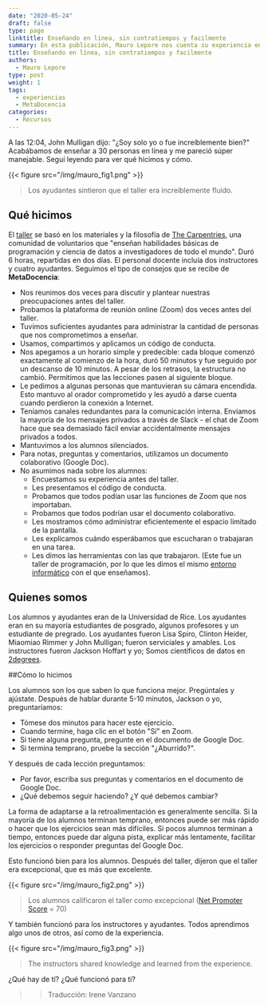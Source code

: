 ```yaml
---
date: "2020-05-24"
draft: false
type: page
linktitle: Enseñando en línea, sin contratiempos y facilmente
summary: En esta publicación, Mauro Lepore nos cuenta su experiencia enseñando un curso utilizando lo que aprendió en MetaDocencia.
title: Enseñando en línea, sin contratiempos y facilmente
authors: 
  - Mauro Lepore
type: post
weight: 1
tags: 
  - experiencias
  - MetaDocencia 
categories:
  - Recursos 
---
```


A las 12:04, John Mulligan dijo: "¿Soy solo yo o fue increíblemente bien?" Acabábamos de enseñar a 30 personas en línea y me pareció súper manejable. Seguí leyendo para ver qué hicimos y cómo.

{{< figure src="/img/mauro_fig1.png" >}}
> Los ayudantes sintieron que el taller era increíblemente fluido.

## Qué hicimos

El [taller](https://maurolepore.github.io/2020-05-12-rice/) se basó en los materiales y la filosofía de [The Carpentries](https://carpentries.org/), una comunidad de voluntarios que "enseñan habilidades básicas de programación y ciencia de datos a investigadores de todo el mundo". Duró 6 horas, repartidas en dos días. El personal docente incluía dos instructores y cuatro ayudantes. Seguimos el tipo de consejos que se recibe de **MetaDocencia**:

* Nos reunimos dos veces para discutir y plantear nuestras preocupaciones antes del taller.
* Probamos la plataforma de reunión online (Zoom) dos veces antes del taller.
* Tuvimos suficientes ayudantes para administrar la cantidad de personas que nos comprometimos a enseñar.
* Usamos, compartimos y aplicamos un código de conducta.
* Nos apegamos a un horario simple y predecible: cada bloque comenzó exactamente al comienzo de la hora, duró 50 minutos y fue seguido por un descanso de 10 minutos. A pesar de los retrasos, la estructura no cambió. Permitimos que las lecciones pasen al siguiente bloque.
* Le pedimos a algunas personas que mantuvieran su cámara encendida. Esto mantuvo al orador comprometido y les ayudó a darse cuenta cuando perdieron la conexión a Internet.
* Teníamos canales redundantes para la comunicación interna. Enviamos la mayoría de los mensajes privados a través de Slack - el chat de Zoom hace que sea demasiado fácil enviar accidentalmente mensajes privados a todos.
* Mantuvimos a los alumnos silenciados.
* Para notas, preguntas y comentarios, utilizamos un documento colaborativo (Google Doc).
* No asumimos nada sobre los alumnos:
  - Encuestamos su experiencia antes del taller.
  - Les presentamos el código de conducta.
  - Probamos que todos podían usar las funciones de Zoom que nos importaban.
  - Probamos que todos podrían usar el documento colaborativo.
  - Les mostramos cómo administrar eficientemente el espacio limitado de la pantalla.
  - Les explicamos cuándo esperábamos que escucharan o trabajaran en una tarea.
  - Les dimos las herramientas con las que trabajaron. (Este fue un taller de programación, por lo que les dimos el mismo [entorno informático](https://rstudio.cloud/) con el que enseñamos).

## Quienes somos
 
Los alumnos y ayudantes eran de la Universidad de Rice. Los ayudantes eran en su mayoría estudiantes de posgrado, algunos profesores y un estudiante de pregrado. Los ayudantes fueron Lisa Spiro, Clinton Heider, Miaomiao Rimmer y John Mulligan; fueron serviciales y amables. Los instructores fueron Jackson Hoffart y yo; Somos científicos de datos en [2degrees](https://2degrees-investing.org/).

##Cómo lo hicimos

Los alumnos son los que saben lo que funciona mejor. Pregúntales y ajústate.
Después de hablar durante 5-10 minutos, Jackson o yo, preguntaríamos:

* Tómese dos minutos para hacer este ejercicio.
* Cuando termine, haga clic en el botón "Sí" en Zoom.
* Si tiene alguna pregunta, pregunte en el documento de Google Doc.
* Si termina temprano, pruebe la sección "¿Aburrido?".
 
Y después de cada lección preguntamos:

* Por favor, escriba sus preguntas y comentarios en el documento de Google Doc.
* ¿Qué debemos seguir haciendo? ¿Y qué debemos cambiar?

La forma de adaptarse a la retroalimentación es generalmente sencilla. Si la mayoría de los alumnos terminan temprano, entonces puede ser más rápido o hacer que los ejercicios sean más difíciles. Si pocos alumnos terminan a tiempo, entonces puede dar alguna pista, explicar más lentamente, facilitar los ejercicios o responder preguntas del Google Doc.

Esto funcionó bien para los alumnos. Después del taller, dijeron que el taller era excepcional, que es más que excelente.

{{< figure src="/img/mauro_fig2.png" >}}
> Los alumnos calificaron el taller como excepcional ([Net Promoter Score](https://en.wikipedia.org/wiki/Net_Promoter)  = 70)

Y también funcionó para los instructores y ayudantes. Todos aprendimos algo unos de otros, así como de la experiencia.

{{< figure src="/img/mauro_fig3.png" >}}
> The instructors shared knowledge and learned from the experience.

¿Qué hay de tí? ¿Qué funcionó para ti?

>> Traducción: Irene Vanzano